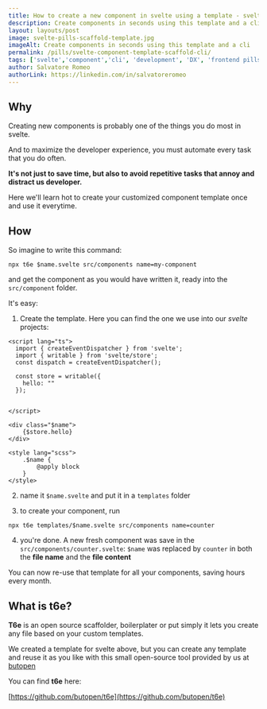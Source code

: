 ```yaml
---
title: How to create a new component in svelte using a template - svelte component scaffolding and boilerplate
description: Create components in seconds using this template and a cli
layout: layouts/post
image: svelte-pills-scaffold-template.jpg
imageAlt: Create components in seconds using this template and a cli
permalink: /pills/svelte-component-template-scaffold-cli/
tags: ['svelte','component','cli', 'development', 'DX', 'frontend pills']
author: Salvatore Romeo
authorLink: https://linkedin.com/in/salvatoreromeo
---
```


## Why 
Creating new components is probably one of the things you do most in svelte.

And to maximize the developer experience, you must automate every task that you do often.

**It's not just to save time, but also to avoid repetitive tasks that annoy and distract us developer.**

Here we'll learn hot to create your customized component template once and use it everytime.

## How
So imagine to write this command:

`npx t6e $name.svelte src/components name=my-component`

and get the component as you would have written it, ready into the `src/component` folder.


It's easy:

1) Create the template. Here you can find the one we use into our _svelte_ projects:
```
<script lang="ts">
  import { createEventDispatcher } from 'svelte';
  import { writable } from 'svelte/store';
  const dispatch = createEventDispatcher();
  
  const store = writable({
    hello: ""
  });
  
  
</script>

<div class="$name">
    {$store.hello}
</div>

<style lang="scss">
    .$name {
        @apply block
    }
</style>
```

2) name it `$name.svelte` and put it in a `templates` folder

3) to create your component, run 

`npx t6e templates/$name.svelte src/components name=counter`

4) you're done. A new fresh component was save in the `src/components/counter.svelte`: 
`$name` was replaced by `counter` in both the **file name** and the **file content** 

You can now re-use that template for all your components, saving hours every month.

## What is t6e?

**T6e** is an open source scaffolder, boilerplater or put simply it lets you 
create any file based on your custom templates.

We created a template for svelte above, but you can create any template and reuse it as you like with this 
small open-source tool provided by us at [butopen](https://butopen.com)

You can find **t6e** here:

[https://github.com/butopen/t6e](https://github.com/butopen/t6e)
